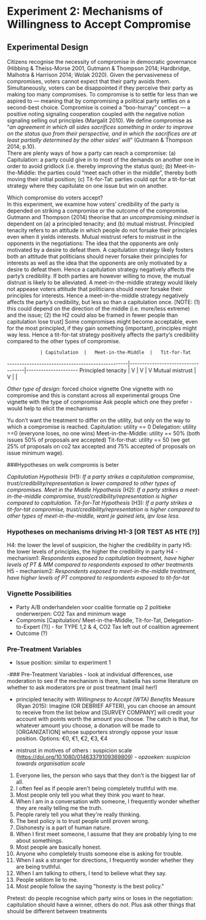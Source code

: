 # Experiment 2: Mechanisms of Willingness to Accept Compromise

## Experimental Design

Citizens recognise the necessity of compromise in democratic governance (Hibbing &amp; Theiss-Morse 2001, Gutmann & Thompson 2014; Hardbridge, Malhotra &amp; Harrison 2014; Wolak 2020). 
Given the pervasiveness of compromises, voters cannot expect that their party avoids them. 
Simultaneously, voters can be disappointed if they perceive their party as making too many compromises. 
To compromise is to settle for less than we aspired to — meaning that by compromising a political party settles on a second-best choice.
Compromise is coined a “boo-hurray” concept — a positive noting signaling cooperation coupled with the negative notion signaling selling out principles (Margalit 2010). 
We define compromise as “_an agreement in which all sides sacrifices something in order to improve on the status quo from their perspective, and in which the sacrifices are at least partially determined by the other sides’ will_” (Gutmann &amp; Thompson 2014; p.10).  
There are plenty ways of how a party can reach a compromise: (a) Capitulation: a party could give in to most of the demands on another one in order to avoid gridlock (i.e. thereby improving the status quo); (b) Meet-in-the-Middle: the parties could “meet each other in the middle”, thereby both moving their initial position; (c) Tit-for-Tat: parties could opt for a tit-for-tat strategy where they capitulate on one issue but win on another.

Which compromise do voters accept?  
In this experiment, we examine how voters’ credibility of the party is depended on striking a compromise or the outcome of the compromise.
Gutmann and Thompson (2014) theorise that an _uncompromising mindset_ is dependent on (a) a principled tenacity; and (b) mutual mistrust. 
Principled tenacity refers to an attitude in which people do not forsake their principles even when it yields interests.
Mutual mistrust refers to mistrust in the opponents in the negotiations: The idea that the opponents are only motivated by a desire to defeat them.
A capitulation strategy likely fosters both an attitude that politicians should never forsake their principles for interests as well as the idea that the opponents are only motivated by a desire to defeat them.
Hence a capitulation strategy negatively affects the party’s credibility.
If both parties are however willing to move, the mutual distrust is likely to be alleviated.
A meet-in-the-middle strategy would likely not appease voters attitude that politicians should never forsake their principles for interests. 
Hence a meet-in-the-middle strategy negatively affects the party’s credibility, but less so than a capitulation once.
[NOTE: (1) this could depend on the direction of the middle (i.e. more/less extreme) and the issue; (2) the H2 could also be framed in fewer people than capitulation lose trust]
Some compromises might become acceptable, even for the most principled, if they gain something (important), principles might way less.
Hence a tit-for-tat strategy positively affects the party’s credibility compared to the other types of compromise.
 
				| Capitulation	|	Meet-in-the-Middle	|	Tit-for-Tat
-------------------------------------------------|-----------------------------------|---------------------
Principled tenacity	|	V		|		V			|	 	V
Mutual mistrust		|	V		|					|

*Other type of design*: forced choice vignette
One vignette with no compromise and this is constant across all experimental groups
One vignette with the type of compromise 
Ask people which one they prefer - would help to elicit the mechanisms


Yu don’t want the treatment to differ on the utility, but only on the way to which a compromise is reached. 
Capitulation: utility == 0
Delegation: utility ==0 (everyone loses, no one wins)
Meet-in-the-Middle: utility == 50\% (both issues 50\% of proposals are accepted)
Tit-for-that: utility == 50 (we get 25\% of proposals on co2 tax accepted and 75\% accepted of proposals on issue minimum wage).

###Hypotheses on welk compromis is beter

*Capitulation Hypothesis* (H1):  _If a party strikes a capitulation compromise, trust/credibility/representation is lower compared to other types of compromises._
*Meet in the Middle Hypothesis* (H2):  _If a party strikes a meet-in-the-middle compromise, trust/credibility/representation is higher compared to capitulation._
*Tit-for-Tat Hypothesis* (H3):  _If a party strikes a tit-for-tat compromise, trust/credibility/representation is higher compared to other types of meet-in-the-middle, want je gained iets, ipv lose less._

### Hypotheses on mechanisms driving H1-3 [OR TEST AS HTE (?)]

H4: the lower the level of suspicion, the higher the credibility in party 
H5: the lower levels of principles, the higher the credibility in party
H4 - mechanism1: _Respondents exposed to capitulation treatment, have higher levels of PT & MM compared to respondents exposed to other treatments_
H5 - mechanism2: _Respondents exposed to meet-in-the-middle treatment, have higher levels of PT  compared to respondents exposed to tit-for-tat_

### Vignette Possibilities

- Party A/B onderhandelen voor coalitie formatie op 2 politieke onderwerpen: CO2 Tax and minimum wage
- Compromis [Capitulation/ Meet-in-the-Middle, Tit-for-Tat, Delegation-to-Expert (?)] - for TYPE 1,2 & 4, CO2 Tax left out of coalition agreement
- Outcome (?)

### Pre-Treatment Variables

- Issue position: similar to experiment 1


-### Pre-Treatment Variables - look at individual differences, use moderation to see if the mechanism is there, Isabella has some literature on whether to ask moderators pre or post treatment (mail her!)

- principled tenacity with _Willingness to Accept (WTA) Benefits_ Measure (Ryan 2015):
Imagine (OR DEBRIEF AFTER), you can choose an amount to receive from the list below and [SURVEY COMPANY] will credit your account with points worth the amount you choose. The catch is that, for whatever amount you choose, a donation will be made to [ORGANIZATION] whose supporters strongly oppose your issue position.
Options: €0, €1, €2, €3, €4

- mistrust in motives of others : 
suspicion scale (https://doi.org/10.1080/01463379109369809) - *opzoeken: suspicion towards organisation scale*
1. Everyone lies, the person who says that they don't is the biggest liar of all.
2. I often feel as if people aren't being completely truthful with me.
3. Most people only tell you what they think you want to hear.
4. When I am in a conversation with someone, I frequently wonder whether they are really telling me the truth.
5. People rarely tell you what they're really thinking.
6. The best policy is to trust people until proven wrong.
7. Dishonesty is a part of human nature.
8. When I first meet someone, I assume that they are probably lying to me about somethings.
9. Most people are basically honest.
10. Anyone who completely trusts someone else is asking for trouble.
11. When I ask a stranger for directions, I frequently wonder whether they are being truthful.
12. When I am talking to others, I tend to believe what they say.
13. People seldom lie to me.
14. Most people follow the saying "honesty is the best policy."


Pretest: do people recognise which party wins or loses in the negotiation: capitulation should have a winner, others do not.
Plus ask other things that should be different between treatments
